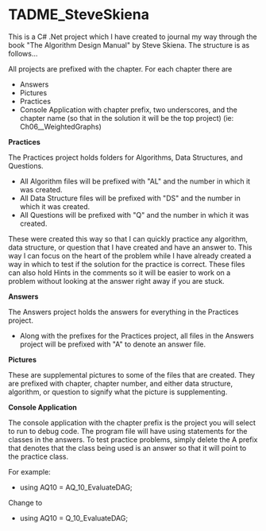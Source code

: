 # TADME_SteveSkiena

This is a C# .Net project which I have created to journal my way through the book "The Algorithm Design Manual" by Steve Skiena. 
The structure is as follows...

All projects are prefixed with the chapter.
For each chapter there are 
- Answers
- Pictures
- Practices
- Console Application with chapter prefix, two underscores, and the chapter name (so that in the solution it will be the top project) (ie: Ch06__WeightedGraphs)

**Practices**

The Practices project holds folders for Algorithms, Data Structures, and Questions. 
- All Algorithm files will be prefixed with "AL" and the number in which it was created.
- All Data Structure files will be prefixed with "DS" and the number in which it was created.
- All Questions will be prefixed with "Q" and the number in which it was created.

These were created this way so that I can quickly practice any algorithm, data structure, or question that I have created and have an answer to. This way I can focus on the heart of the problem while I have already created a way in which to test if the solution for the practice is correct. These files can also hold Hints in the comments so it will be easier to work on a problem without looking at the answer right away if you are stuck.

**Answers**

The Answers project holds the answers for everything in the Practices project. 

- Along with the prefixes for the Practices project, all files in the Answers project will be prefixed with "A" to denote an answer file.

**Pictures**

These are supplemental pictures to some of the files that are created. They are prefixed with chapter, chapter number, and either data structure, algorithm, or question to signify what the picture is supplementing.

**Console Application**

The console application with the chapter prefix is the project you will select to run to debug code. 
The program file will have using statements for the classes in the answers. To test practice problems, simply delete the A prefix that denotes that the class being used is an answer so that it will point to the practice class.

For example:
- using AQ10 = AQ_10_EvaluateDAG;

Change to
- using AQ10 = Q_10_EvaluateDAG;
 

